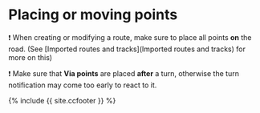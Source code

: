 # Placing or moving points

:exclamation: When creating or modifying a route, make sure to place all points **on** the road. (See [Imported routes and tracks](Imported routes and tracks) for more on this)

:exclamation: Make sure that **Via points** are placed **after** a turn, otherwise the turn notification may come too early to react to it.









{% include {{ site.ccfooter }} %}
